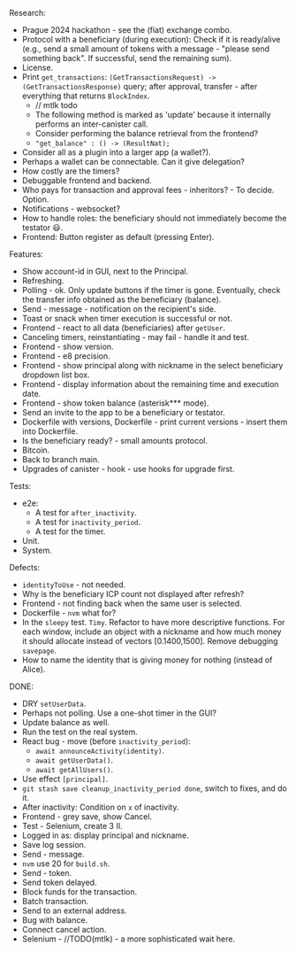 
Research:
  - Prague 2024 hackathon - see the (fiat) exchange combo.
  - Protocol with a beneficiary (during execution): Check if it is ready/alive (e.g., send a small amount of tokens with a message - "please send something back". If successful, send the remaining sum).
  - License.
  - Print `get_transactions`: `(GetTransactionsRequest) -> (GetTransactionsResponse)` query; after approval, transfer - after everything that returns `BlockIndex`.
    - // mtlk todo
    - The following method is marked as 'update' because it internally performs an inter-canister call.
    - Consider performing the balance retrieval from the frontend?
    - `"get_balance" : () -> (ResultNat);`
  - Consider all as a plugin into a larger app (a wallet?).
  - Perhaps a wallet can be connectable. Can it give delegation?
  - How costly are the timers?
  - Debuggable frontend and backend.
  - Who pays for transaction and approval fees - inheritors? - To decide. Option.
  - Notifications - websocket?
  - How to handle roles: the beneficiary should not immediately become the testator 😃.
  - Frontend: Button register as default (pressing Enter).

Features:
  - Show account-id in GUI, next to the Principal.
  - Refreshing.
  - Polling - ok. Only update buttons if the timer is gone. Eventually, check the transfer info obtained as the beneficiary (balance).
  - Send - message - notification on the recipient's side.
  - Toast or snack when timer execution is successful or not.
  - Frontend - react to all data (beneficiaries) after `getUser`.
  - Canceling timers, reinstantiating - may fail - handle it and test.
  - Frontend - show version.
  - Frontend - e8 precision.
  - Frontend - show principal along with nickname in the select beneficiary dropdown list box.
  - Frontend - display information about the remaining time and execution date.
  - Frontend - show token balance (asterisk*** mode).
  - Send an invite to the app to be a beneficiary or testator.
  - Dockerfile with versions, Dockerfile - print current versions - insert them into Dockerfile.
  - Is the beneficiary ready? - small amounts protocol.
  - Bitcoin.
  - Back to branch main.
  - Upgrades of canister - hook - use hooks for upgrade first.

Tests:
  - e2e:
    - A test for `after_inactivity`.
    - A test for `inactivity_period`.
    - A test for the timer.
  - Unit.
  - System.

Defects:
  - `identityToUse` - not needed.
  - Why is the beneficiary ICP count not displayed after refresh?
  - Frontend - not finding back when the same user is selected.
  - Dockerfile - `nvm` what for?
  - In the `sleepy` test. `Timy`. Refactor to have more descriptive functions. For each window, include an object with a nickname and how much money it should allocate instead of vectors [0.1400,1500]. Remove debugging `savepage`.
  - How to name the identity that is giving money for nothing (instead of Alice).

DONE:
  - DRY `setUserData`.
  - Perhaps not polling. Use a one-shot timer in the GUI?
  - Update balance as well.
  - Run the test on the real system.
  - React bug - move (before `inactivity_period`):
    - `await announceActivity(identity)`.
    - `await getUserData()`.
    - `await getAllUsers()`.
  - Use effect `[principal]`.
  - `git stash save cleanup_inactivity_period done`, switch to fixes, and do it.
  - After inactivity: Condition on `x` of inactivity.
  - Frontend - grey save, show Cancel.
  - Test - Selenium, create 3 II.
  - Logged in as: display principal and nickname.
  - Save log session.
  - Send - message.
  - `nvm` use 20 for `build.sh`.
  - Send - token.
  - Send token delayed.
  - Block funds for the transaction.
  - Batch transaction.
  - Send to an external address.
  - Bug with balance.
  - Connect cancel action.
  - Selenium - //TODO(mtlk) - a more sophisticated wait here.